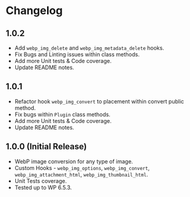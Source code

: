 # Changelog

## 1.0.2
* Add `webp_img_delete` and `webp_img_metadata_delete` hooks.
* Fix Bugs and Linting issues within class methods.
* Add more Unit tests & Code coverage.
* Update README notes.

## 1.0.1
* Refactor hook `webp_img_convert` to placement within convert public method.
* Fix bugs within `Plugin` class methods.
* Add more Unit tests & Code coverage.
* Update README notes.

## 1.0.0 (Initial Release)
* WebP image conversion for any type of image.
* Custom Hooks - `webp_img_options`, `webp_img_convert`, `webp_img_attachment_html`, `webp_img_thumbnail_html`.
* Unit Tests coverage.
* Tested up to WP 6.5.3.
